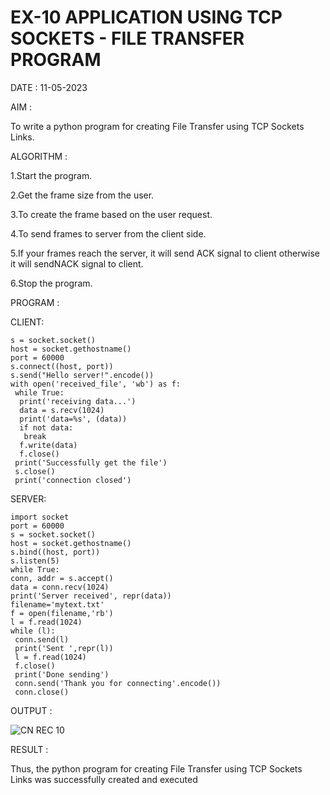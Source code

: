 # EX-10 APPLICATION USING TCP SOCKETS - FILE TRANSFER PROGRAM

DATE : 11-05-2023

AIM :

To write a python program for creating File Transfer using TCP Sockets Links.

ALGORITHM :

1.Start the program.

2.Get the frame size from the user.

3.To create the frame based on the user request.

4.To send frames to server from the client side.

5.If your frames reach the server, it will send ACK signal to client otherwise it will sendNACK signal to client.

6.Stop the program.


PROGRAM :

CLIENT:
```import socket
s = socket.socket()
host = socket.gethostname()
port = 60000
s.connect((host, port))
s.send("Hello server!".encode())
with open('received_file', 'wb') as f:
 while True:
  print('receiving data...')
  data = s.recv(1024)
  print('data=%s', (data))
  if not data:
   break
  f.write(data)
  f.close()
 print('Successfully get the file')
 s.close()
 print('connection closed')
 ```
 SERVER:
 ```
 import socket 
port = 60000 
s = socket.socket() 
host = socket.gethostname() 
s.bind((host, port)) 
s.listen(5) 
while True:
conn, addr = s.accept() 
data = conn.recv(1024)
print('Server received', repr(data))
filename='mytext.txt'
f = open(filename,'rb')
l = f.read(1024)
while (l):
  conn.send(l)
  print('Sent ',repr(l))
  l = f.read(1024)
  f.close()
  print('Done sending')
  conn.send('Thank you for connecting'.encode())
  conn.close()
  ```


OUTPUT :

![CN REC 10](https://github.com/rajalakshmi8248/EX-10/assets/122860827/39aa50f5-3c1b-4343-840a-7a20d6ebb34f)



RESULT :

Thus, the python program for creating File Transfer using TCP Sockets Links was successfully created and executed
